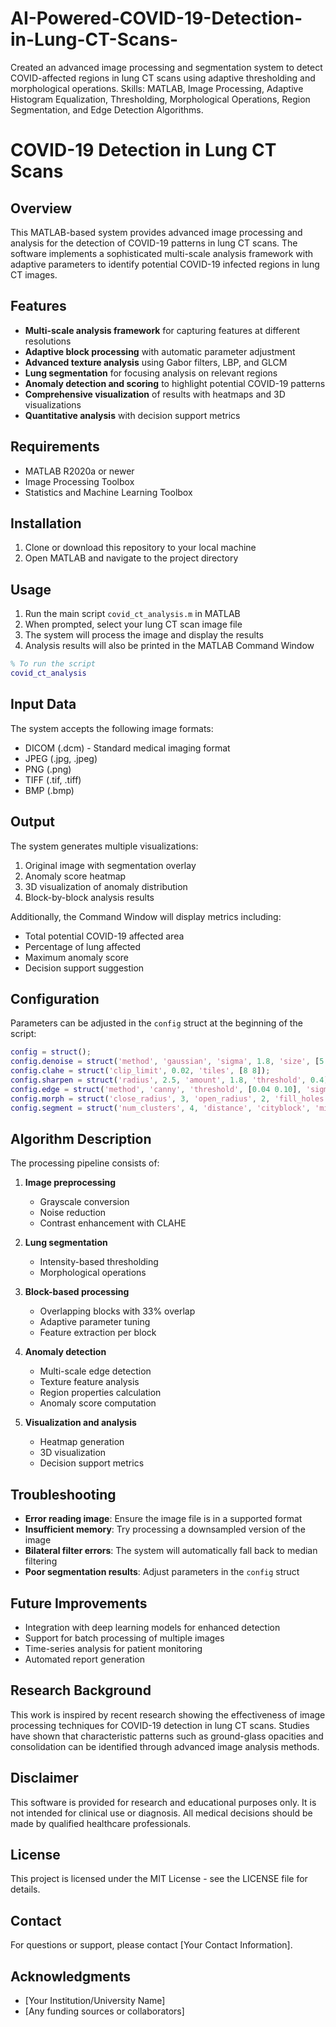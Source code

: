 # AI-Powered-COVID-19-Detection-in-Lung-CT-Scans-
Created an advanced image processing and segmentation system to detect COVID-affected regions in lung CT scans using adaptive  thresholding and morphological operations.  Skills: MATLAB, Image Processing, Adaptive Histogram Equalization, Thresholding, Morphological Operations, Region Segmentation, and  Edge Detection Algorithms. 

# COVID-19 Detection in Lung CT Scans

## Overview
This MATLAB-based system provides advanced image processing and analysis for the detection of COVID-19 patterns in lung CT scans. The software implements a sophisticated multi-scale analysis framework with adaptive parameters to identify potential COVID-19 infected regions in lung CT images.

## Features
- **Multi-scale analysis framework** for capturing features at different resolutions
- **Adaptive block processing** with automatic parameter adjustment
- **Advanced texture analysis** using Gabor filters, LBP, and GLCM
- **Lung segmentation** for focusing analysis on relevant regions
- **Anomaly detection and scoring** to highlight potential COVID-19 patterns
- **Comprehensive visualization** of results with heatmaps and 3D visualizations
- **Quantitative analysis** with decision support metrics

## Requirements
- MATLAB R2020a or newer
- Image Processing Toolbox
- Statistics and Machine Learning Toolbox

## Installation
1. Clone or download this repository to your local machine
2. Open MATLAB and navigate to the project directory

## Usage
1. Run the main script `covid_ct_analysis.m` in MATLAB
2. When prompted, select your lung CT scan image file
3. The system will process the image and display the results
4. Analysis results will also be printed in the MATLAB Command Window

```matlab
% To run the script
covid_ct_analysis
```

## Input Data
The system accepts the following image formats:
- DICOM (.dcm) - Standard medical imaging format
- JPEG (.jpg, .jpeg)
- PNG (.png)
- TIFF (.tif, .tiff)
- BMP (.bmp)

## Output
The system generates multiple visualizations:
1. Original image with segmentation overlay
2. Anomaly score heatmap
3. 3D visualization of anomaly distribution
4. Block-by-block analysis results

Additionally, the Command Window will display metrics including:
- Total potential COVID-19 affected area
- Percentage of lung affected
- Maximum anomaly score
- Decision support suggestion

## Configuration
Parameters can be adjusted in the `config` struct at the beginning of the script:

```matlab
config = struct();
config.denoise = struct('method', 'gaussian', 'sigma', 1.8, 'size', [5 5]);
config.clahe = struct('clip_limit', 0.02, 'tiles', [8 8]);
config.sharpen = struct('radius', 2.5, 'amount', 1.8, 'threshold', 0.4);
config.edge = struct('method', 'canny', 'threshold', [0.04 0.10], 'sigma', 1.5);
config.morph = struct('close_radius', 3, 'open_radius', 2, 'fill_holes', true);
config.segment = struct('num_clusters', 4, 'distance', 'cityblock', 'min_area', 100);
```

## Algorithm Description
The processing pipeline consists of:

1. **Image preprocessing**
   - Grayscale conversion
   - Noise reduction
   - Contrast enhancement with CLAHE

2. **Lung segmentation**
   - Intensity-based thresholding
   - Morphological operations

3. **Block-based processing**
   - Overlapping blocks with 33% overlap
   - Adaptive parameter tuning
   - Feature extraction per block

4. **Anomaly detection**
   - Multi-scale edge detection
   - Texture feature analysis
   - Region properties calculation
   - Anomaly score computation

5. **Visualization and analysis**
   - Heatmap generation
   - 3D visualization
   - Decision support metrics

## Troubleshooting
- **Error reading image**: Ensure the image file is in a supported format
- **Insufficient memory**: Try processing a downsampled version of the image
- **Bilateral filter errors**: The system will automatically fall back to median filtering
- **Poor segmentation results**: Adjust parameters in the `config` struct

## Future Improvements
- Integration with deep learning models for enhanced detection
- Support for batch processing of multiple images
- Time-series analysis for patient monitoring
- Automated report generation

## Research Background
This work is inspired by recent research showing the effectiveness of image processing techniques for COVID-19 detection in lung CT scans. Studies have shown that characteristic patterns such as ground-glass opacities and consolidation can be identified through advanced image analysis methods.

## Disclaimer
This software is provided for research and educational purposes only. It is not intended for clinical use or diagnosis. All medical decisions should be made by qualified healthcare professionals.

## License
This project is licensed under the MIT License - see the LICENSE file for details.

## Contact
For questions or support, please contact [Your Contact Information].

## Acknowledgments
- [Your Institution/University Name]
- [Any funding sources or collaborators]
